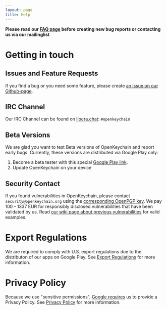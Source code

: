 ```yaml
---
layout: page
title: Help
---
```


**Please read our [FAQ page](http://www.openkeychain.org/faq/) before creating new bug reports or contacting us via our mailinglist**

# Getting in touch

## Issues and Feature Requests

If you find a bug or you need some feature, please create [an issue on our Github-page](https://github.com/open-keychain/open-keychain/issues).

## IRC Channel

Our IRC Channel can be found on [libera.chat](https://libera.chat): ``#openkeychain``

## Beta Versions

We are glad you want to test Beta versions of OpenKeychain and report early bugs.
Currently, these versions are distributed via Google Play only:

 1. Become a beta tester with this special [Google Play link](https://play.google.com/apps/testing/org.sufficientlysecure.keychain).
 2. Update OpenKeychain on your device

## Security Contact

If you found vulnerabilities in OpenKeychain, please contact ``security@openkeychain.org`` using the [corresponding OpenPGP key](https://keys.openpgp.org/search?q=3298CDC6B47E1A51E969E2B1C61A2C0F7B7E0783).
We pay 100 - 1337 EUR for responsibly disclosed vulnerabilities that have been validated by us.
Read [our wiki page about previous vulnerabilities](https://github.com/open-keychain/open-keychain/wiki/Vulnerabilities) for valid examples.

# Export Regulations
We are required to comply with U.S. export regulations due to the distributon of our apps on Google Play.
See [Export Regulations](https://www.openkeychain.org/help/export-regulations) for more information.

# Privacy Policy
Because we use "sensitive permissions", [Google requires](https://support.google.com/googleplay/android-developer/answer/113469#privacy) us to provide a Privacy Policy.
See [Privacy Policy](https://www.openkeychain.org/help/privacy-policy) for more information.
